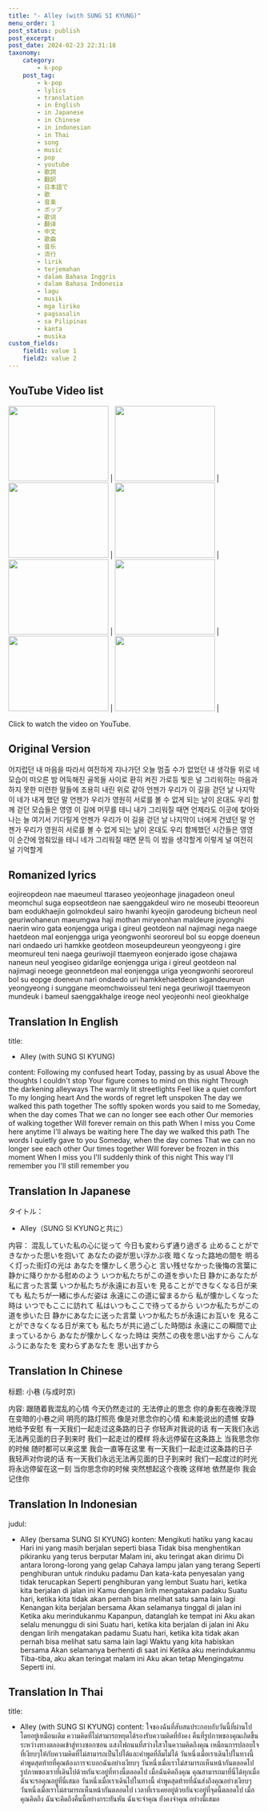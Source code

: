 ```yaml
---
title: "- Alley (with SUNG SI KYUNG)"
menu_order: 1
post_status: publish
post_excerpt: 
post_date: 2024-02-23 22:31:18
taxonomy:
    category:
        - k-pop
    post_tag:
        - k-pop
        - lylics
        - translation
        - in English
        - in Japanese
        - in Chinese
        - in indonesian
        - in Thai
        - song
        - music
        - pop
        - youtube
        - 歌詞
        - 翻訳
        - 日本語で
        - 歌
        - 音楽
        - ポップ
        - 歌词
        - 翻译
        - 中文
        - 歌曲
        - 音乐
        - 流行
        - lirik
        - terjemahan
        - dalam Bahasa Inggris
        - dalam Bahasa Indonesia
        - lagu
        - musik
        - mga liriko
        - pagsasalin
        - sa Pilipinas
        - kanta
        - musika
custom_fields:
    field1: value 1
    field2: value 2
---
```


## YouTube Video list
 [<img src='http://img.youtube.com/vi/t6l4rrREwIs/0.jpg' width='200' height='150'>](https://youtu.be/t6l4rrREwIs) | [<img src='http://img.youtube.com/vi/eeFCxkodROk/0.jpg' width='200' height='150'>](https://youtu.be/eeFCxkodROk) | [<img src='http://img.youtube.com/vi/q3_EqQ9PBPI/0.jpg' width='200' height='150'>](https://youtu.be/q3_EqQ9PBPI) | [<img src='http://img.youtube.com/vi/325ToWtXmis/0.jpg' width='200' height='150'>](https://youtu.be/325ToWtXmis) | [<img src='http://img.youtube.com/vi/puMkuD2EWxE/0.jpg' width='200' height='150'>](https://youtu.be/puMkuD2EWxE) |
 [<img src='http://img.youtube.com/vi/LBqDNnLr8VE/0.jpg' width='200' height='150'>](https://youtu.be/LBqDNnLr8VE) | [<img src='http://img.youtube.com/vi/QFBH0KAqJKk/0.jpg' width='200' height='150'>](https://youtu.be/QFBH0KAqJKk) | [<img src='http://img.youtube.com/vi/YeYDx5ECbFU/0.jpg' width='200' height='150'>](https://youtu.be/YeYDx5ECbFU) |

Click to watch the video on YouTube.
## Original Version
어지럽던 내 마음을 따라서 
여전하게 지나가던 오늘 
멈출 수가 없었던 내 생각들 위로 
네 모습이 떠오른 밤 
어둑해진 골목들 사이로 
환히 켜진 가로등 빛은 
널 그리워하는 마음과 
하지 못한 미련한 말들에 
조용히 내린 위로 같아 
언젠가 우리가 이 길을 걷던 날 
나지막이 네가 내게 했던 말 
언젠가 우리가 영원히 서로를 
볼 수 없게 되는 날이 온대도 
우리 함께 걷던 모습들은 
영영 이 길에 머무를 테니 
내가 그리워질 때면 
언제라도 이곳에 찾아와 
나는 늘 여기서 기다릴게 
언젠가 우리가 이 길을 걷던 날 
나지막이 너에게 건넸던 말 
언젠가 우리가 영원히 서로를 
볼 수 없게 되는 날이 온대도 
우리 함께했던 시간들은 
영영 이 순간에 멈춰있을 테니 
네가 그리워질 때면 
문득 이 밤을 생각할게 
이렇게 널 
여전히 널 
기억할게 



## Romanized lyrics
eojireopdeon nae maeumeul ttaraseo 
yeojeonhage jinagadeon oneul 
meomchul suga eopseotdeon nae saenggakdeul wiro 
ne moseubi tteooreun bam 
eodukhaejin golmokdeul sairo 
hwanhi kyeojin garodeung bicheun 
neol geuriwohaneun maeumgwa 
haji mothan miryeonhan maldeure 
joyonghi naerin wiro gata 
eonjengga uriga i gireul geotdeon nal 
najimagi nega naege haetdeon mal 
eonjengga uriga yeongwonhi seororeul 
bol su eopge doeneun nari ondaedo 
uri hamkke geotdeon moseupdeureun 
yeongyeong i gire meomureul teni 
naega geuriwojil ttaemyeon 
eonjerado igose chajawa 
naneun neul yeogiseo gidarilge 
eonjengga uriga i gireul geotdeon nal 
najimagi neoege geonnetdeon mal 
eonjengga uriga yeongwonhi seororeul 
bol su eopge doeneun nari ondaedo 
uri hamkkehaetdeon sigandeureun 
yeongyeong i sunggane meomchwoisseul teni 
nega geuriwojil ttaemyeon 
mundeuk i bameul saenggakhalge 
ireoge neol 
yeojeonhi neol 
gieokhalge 



## Translation In English

title: 
- Alley (with SUNG SI KYUNG)

content: 
Following my confused heart 
Today, passing by as usual 
Above the thoughts I couldn't stop 
Your figure comes to mind on this night 
Through the darkening alleyways 
The warmly lit streetlights 
Feel like a quiet comfort 
To my longing heart 
And the words of regret left unspoken 
The day we walked this path together 
The softly spoken words you said to me 
Someday, when the day comes 
That we can no longer see each other 
Our memories of walking together 
Will forever remain on this path 
When I miss you 
Come here anytime 
I'll always be waiting here 
The day we walked this path 
The words I quietly gave to you 
Someday, when the day comes 
That we can no longer see each other 
Our times together 
Will forever be frozen in this moment 
When I miss you 
I'll suddenly think of this night 
This way 
I'll remember you 
I'll still remember you
## Translation In Japanese
タイトル：
- Alley（SUNG SI KYUNGと共に）

内容：
混乱していた私の心に従って
今日も変わらず通り過ぎる
止めることができなかった思いを抱いて
あなたの姿が思い浮かぶ夜
暗くなった路地の間を
明るく灯った街灯の光は
あなたを懐かしく思う心と
言い残せなかった後悔の言葉に
静かに降りかかる慰めのよう
いつか私たちがこの道を歩いた日
静かにあなたが私に言った言葉
いつか私たちが永遠にお互いを
見ることができなくなる日が来ても
私たちが一緒に歩んだ姿は
永遠にこの道に留まるから
私が懐かしくなった時は
いつでもここに訪れて
私はいつもここで待ってるから
いつか私たちがこの道を歩いた日
静かにあなたに送った言葉
いつか私たちが永遠にお互いを
見ることができなくなる日が来ても
私たちが共に過ごした時間は
永遠にこの瞬間で止まっているから
あなたが懐かしくなった時は
突然この夜を思い出すから
こんなふうにあなたを
変わらずあなたを
思い出すから
## Translation In Chinese
标题: 小巷 (与成时京)

内容:
跟随着我混乱的心情
今天仍然走过的
无法停止的思念
你的身影在夜晚浮现
在变暗的小巷之间
明亮的路灯照亮
像是对思念你的心情
和未能说出的遗憾
安静地给予安慰
有一天我们一起走过这条路的日子
你轻声对我说的话
有一天我们永远无法再见面的日子到来时
我们一起走过的模样
将永远停留在这条路上
当我思念你的时候
随时都可以来这里
我会一直等在这里
有一天我们一起走过这条路的日子
我轻声对你说的话
有一天我们永远无法再见面的日子到来时
我们一起度过的时光
将永远停留在这一刻
当你思念你的时候
突然想起这个夜晚
这样地
依然是你
我会记住你
## Translation In Indonesian
judul:
- Alley (bersama SUNG SI KYUNG)
konten:
Mengikuti hatiku yang kacau
Hari ini yang masih berjalan seperti biasa
Tidak bisa menghentikan pikiranku yang terus berputar
Malam ini, aku teringat akan dirimu
Di antara lorong-lorong yang gelap
Cahaya lampu jalan yang terang
Seperti penghiburan untuk rinduku padamu
Dan kata-kata penyesalan yang tidak terucapkan
Seperti penghiburan yang lembut
Suatu hari, ketika kita berjalan di jalan ini
Kamu dengan lirih mengatakan padaku
Suatu hari, ketika kita tidak akan pernah bisa melihat satu sama lain lagi
Kenangan kita berjalan bersama
Akan selamanya tinggal di jalan ini
Ketika aku merindukanmu
Kapanpun, datanglah ke tempat ini
Aku akan selalu menunggu di sini
Suatu hari, ketika kita berjalan di jalan ini
Aku dengan lirih mengatakan padamu
Suatu hari, ketika kita tidak akan pernah bisa melihat satu sama lain lagi
Waktu yang kita habiskan bersama
Akan selamanya berhenti di saat ini
Ketika aku merindukanmu
Tiba-tiba, aku akan teringat malam ini
Aku akan tetap
Mengingatmu
Seperti ini.
## Translation In Thai
title:  
- Alley (with SUNG SI KYUNG)
content: 
ใจของฉันที่สับสนประกอบกับวันนี้ที่ผ่านไปโดยอยู่เหมือนเดิม
ความคิดที่ไม่สามารถหยุดได้รองรับความคิดที่ยังคง
คืนที่รูปภาพของคุณเกิดขึ้น
ระหว่างทางตลอดเข้าสู่ทางซอกซอน
แสงไฟถนนที่สว่างไสวในความคิดถึงคุณ
เหมือนการปลอบใจที่เงียบๆให้กับความคิดที่ไม่สามารถเป็นไปได้และคำพูดที่ลืมไม่ได้
วันหนึ่งเมื่อเราเดินไปในทางนี้
คำพูดสุดท้ายที่คุณต้องการจะบอกฉันอย่างเงียบๆ
วันหนึ่งเมื่อเราไม่สามารถเห็นหน้ากันตลอดไป
รูปภาพของเราที่เดินไปด้วยกันจะอยู่ที่ทางนี้ตลอดไป
เมื่อฉันคิดถึงคุณ
คุณสามารถมาที่นี่ได้ทุกเมื่อ
ฉันจะรอคุณอยู่ที่นี่เสมอ
วันหนึ่งเมื่อเราเดินไปในทางนี้
คำพูดสุดท้ายที่ฉันส่งถึงคุณอย่างเงียบๆ
วันหนึ่งเมื่อเราไม่สามารถเห็นหน้ากันตลอดไป
เวลาที่เราเคยอยู่ด้วยกันจะอยู่ที่จุดนี้ตลอดไป
เมื่อคุณคิดถึง
ฉันจะคิดถึงคืนนี้อย่างกระทันหัน
ฉันจะจำคุณ
ยังคงจำคุณ
อย่างนี้เสมอ
